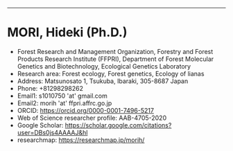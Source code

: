 ---
# MORI, Hideki (Ph.D.)

- Forest Research and Management Organization, Forestry and Forest Products Research Institute (FFPRI), Department of Forest Molecular Genetics and Biotechnology, Ecological Genetics Laboratory
- Research area: Forest ecology, Forest genetics, Ecology of lianas
- Address: Matsunosato 1, Tsukuba, Ibaraki, 305-8687 Japan
- Phone: +81298298262
- Email1: s1010750 'at' gmail.com
- Email2: morih 'at' ffpri.affrc.go.jp
- ORCID: https://orcid.org/0000-0001-7496-5217
- Web of Science researcher profile: AAB-4705-2020
- Google Scholar: https://scholar.google.com/citations?user=DBs0js4AAAAJ&hl
- researchmap: https://researchmap.jp/morih/

